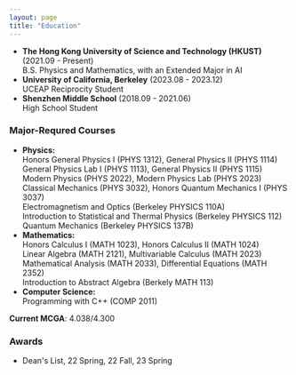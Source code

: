 ```yaml
---
layout: page
title: "Education"
---
```


* **The Hong Kong University of Science and Technology (HKUST)** (2021.09 - Present)  
  B.S. Physics and Mathematics, with an Extended Major in AI   
* **University of California, Berkeley** (2023.08 - 2023.12)  
  UCEAP Reciprocity Student   
* **Shenzhen Middle School** (2018.09 - 2021.06)  
  High School Student   

### Major-Requred Courses
* **Physics:**   
  Honors General Physics I (PHYS 1312), General Physics II (PHYS 1114)   
  General Physics Lab I (PHYS 1113), General Physics II (PHYS 1115)   
  Modern Physics (PHYS 2022), Modern Physics Lab (PHYS 2023)   
  Classical Mechanics (PHYS 3032), Honors Quantum Mechanics I (PHYS 3037)   
  Electromagnetism and Optics (Berkeley PHYSICS 110A)   
  Introduction to Statistical and Thermal Physics (Berkeley PHYSICS 112)   
  Quantum Mechanics (Berkeley PHYSICS 137B)   
* **Mathematics:**   
  Honors Calculus I (MATH 1023), Honors Calculus II (MATH 1024)   
  Linear Algebra (MATH 2121), Multivariable Calculus (MATH 2023)   
  Mathematical Analysis (MATH 2033), Differential Equations (MATH 2352)   
  Introduction to Abstract Algebra (Berkely MATH 113)   
* **Computer Science:**   
  Programming with C++ (COMP 2011)

**Current MCGA**: 4.038/4.300

### Awards
* Dean's List, 22 Spring, 22 Fall, 23 Spring
